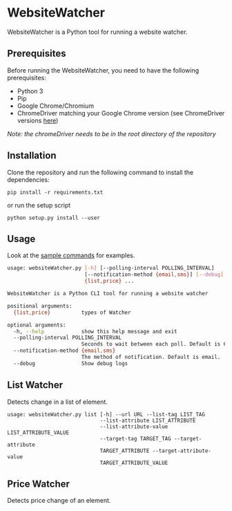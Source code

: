 # WebsiteWatcher

WebsiteWatcher is a Python tool for running a website watcher.

## Prerequisites

Before running the WebsiteWatcher, you need to have the following prerequisites:
- Python 3
- Pip
- Google Chrome/Chromium
- ChromeDriver matching your Google Chrome version (see ChromeDriver versions [here](https://chromedriver.storage.googleapis.com/index.html))

_Note: the chromeDriver needs to be in the root directory of the repository_

## Installation

Clone the repository and run the following command to install the dependencies:

```
pip install -r requirements.txt
```

or run the setup script

```
python setup.py install --user
```

## Usage

Look at the [sample commands](https://github.com/UAce/WebsiteWatcher/tree/master/example) for examples.

```bash
usage: websiteWatcher.py [-h] [--polling-interval POLLING_INTERVAL]
                         [--notification-method {email,sms}] [--debug]
                         {list,price} ...

WebsiteWatcher is a Python CLI tool for running a website watcher

positional arguments:
  {list,price}          types of Watcher

optional arguments:
  -h, --help            show this help message and exit
  --polling-interval POLLING_INTERVAL
                        Seconds to wait between each poll. Default is 60
  --notification-method {email,sms}
                        The method of notification. Default is email.
  --debug               Show debug logs
```

## List Watcher

Detects change in a list of element.

```
usage: websiteWatcher.py list [-h] --url URL --list-tag LIST_TAG
                              --list-attribute LIST_ATTRIBUTE
                              --list-attribute-value LIST_ATTRIBUTE_VALUE
                              --target-tag TARGET_TAG --target-attribute
                              TARGET_ATTRIBUTE --target-attribute-value
                              TARGET_ATTRIBUTE_VALUE
```

## Price Watcher

Detects price change of an element.

